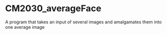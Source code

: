 # CM2030_averageFace
A program that takes an input of several images and amalgamates them into one average image
